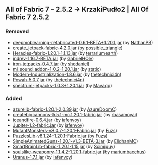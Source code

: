 ## All of Fabric 7 - 2.5.2 -> KrzakiPudło2 | All Of Fabric 7 2.5.2

### Removed
  * [deepmoblearning-refabricated-0.6.1-BETA+1.20.1.jar](https://www.curseforge.com/minecraft/mc-mods/deep-mob-learning-refabricated/files/5305092) (by [NathanPB](https://www.curseforge.com/members/NathanPB/projects))
  * [create_jetpack-fabric-4.2.0.jar](https://www.curseforge.com/minecraft/mc-mods/create-jetpack/files/5184594) (by [possible_triangle](https://www.curseforge.com/members/possible_triangle/projects))
  * [Heracles-fabric-1.20.1-1.1.13.jar](https://www.curseforge.com/minecraft/mc-mods/heracles/files/5406937) (by [terrariumearth](https://www.curseforge.com/members/terrariumearth/projects))
  * [indrev-1.16.7-BETA.jar](https://www.curseforge.com/minecraft/mc-mods/industrial-revolution/files/5254377) (by [GabrielHOlv](https://www.curseforge.com/members/GabrielHOlv/projects))
  * [iron-jetpacks-0.4.7.jar](https://www.curseforge.com/minecraft/mc-mods/iron-jetpacks-fabric/files/4594926) (by [shedaniel](https://www.curseforge.com/members/shedaniel/projects))
  * [mi_sound_addon-1.0.2-1.20.1.jar](https://www.curseforge.com/minecraft/mc-mods/modern-industrialization-sound-addon/files/4845484) (by [static](https://www.curseforge.com/members/static/projects))
  * [Modern-Industrialization-1.8.6.jar](https://www.curseforge.com/minecraft/mc-mods/modern-industrialization/files/5562363) (by [thetechnici4n](https://www.curseforge.com/members/thetechnici4n/projects))
  * [Powah-5.0.7.jar](https://www.curseforge.com/minecraft/mc-mods/powah-rearchitected/files/5604169) (by [thetechnici4n](https://www.curseforge.com/members/thetechnici4n/projects))
  * [spectrum-jetpacks-1.0.3+1.20.1.jar](https://www.curseforge.com/minecraft/mc-mods/spectrum-jetpacks/files/4998052) (by [Mayaqq](https://www.curseforge.com/members/Mayaqq/projects))
### Added
  * [azurelib-fabric-1.20.1-2.0.39.jar](https://www.curseforge.com/minecraft/mc-mods/azurelib) (by [AzureDoomC](https://www.curseforge.com/members/azuredoomc/projects))
  * [createbigcannons-5.5.1-mc.1.20.1-fabric.jar](https://www.curseforge.com/minecraft/mc-mods/create-big-cannons) (by [rbasamoyai](https://www.curseforge.com/members/rbasamoyai/projects))
  * [iceandfire-0.6.4.jar](https://www.curseforge.com/minecraft/mc-mods/iceandfire-fabric) (by [iafenvoy](https://www.curseforge.com/members/iafenvoy/projects))
  * [Jupiter-1.2-fabric.jar](https://www.curseforge.com/minecraft/mc-mods/jupiter) (by [iafenvoy](https://www.curseforge.com/members/iafenvoy/projects))
  * [MutantMonsters-v8.0.7-1.20.1-Fabric.jar](https://www.curseforge.com/minecraft/mc-mods/mutant-monsters) (by [Fuzs](https://www.curseforge.com/members/fuzs/projects))
  * [PuzzlesLib-v8.1.24-1.20.1-Fabric.jar](https://www.curseforge.com/minecraft/mc-mods/puzzles-lib) (by [Fuzs](https://www.curseforge.com/members/fuzs/projects))
  * [SimpleAnimatedGuns-1.20.1-v1.3-BETA-3.jar](https://www.curseforge.com/minecraft/mc-mods/fabric-simple-animated-guns) (by [ElidhanMC](https://www.curseforge.com/members/elidhanmc/projects))
  * [SmartBrainLib-fabric-1.20.1-1.15.jar](https://www.curseforge.com/minecraft/mc-mods/smartbrainlib) (by [Scimiguy](https://www.curseforge.com/members/scimiguy/projects))
  * [soulslike-weaponry-1.1.4.2-1.20.1-fabric.jar](https://www.curseforge.com/minecraft/mc-mods/mariums-soulslike-weaponry) (by [mariumbacchus](https://www.curseforge.com/members/mariumbacchus/projects))
  * [Uranus-1.7.1.jar](https://www.curseforge.com/minecraft/mc-mods/uranus) (by [iafenvoy](https://www.curseforge.com/members/iafenvoy/projects))